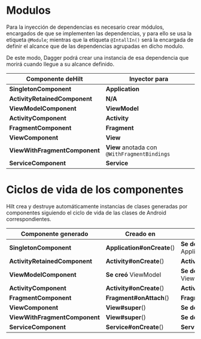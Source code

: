 # Modulos

Para la inyección de dependencias es necesario crear módulos, encargados de que se implementen las
dependencias, y para ello se usa la etiqueta `@Module`; mientras que la etiqueta `@IntallIn()` será
la encargada de definir el alcance que de las dependencias agrupadas en dicho modulo.

De este modo, Dagger podrá crear una instancia de esa dependencia que morirá cuando llegue a su
alcance definido.

| **Componente de**Hilt         | **Inyector para**                            |
|-------------------------------|----------------------------------------------|
| **SingletonComponent**        | **Application**                              |
| **ActivityRetainedComponent** | **N/A**                                      |
| **ViewModelComponent**        | **ViewModel**                                |
| **ActivityComponent**         | **Activity**                                 |
| **FragmentComponent**         | **Fragment**                                 |
| **ViewComponent**             | **View**                                     |
| **ViewWithFragmentComponent** | **View** anotada con `@WithFragmentBindings` |
| **ServiceComponent**          | **Service**                                  |

# Ciclos de vida de los componentes

Hilt crea y destruye automáticamente instancias de clases generadas por componentes siguiendo el
ciclo de vida de las clases de Android correspondientes.

| **Componente generado**       | **Creado en**              | **Destruido en**            |
|-------------------------------|----------------------------|-----------------------------|
| **SingletonComponent**        | **Application#onCreate**() | **Se destruyó** Application |
| **ActivityRetainedComponent** | **Activity#onCreate**()    | **Activity#onDestroy**()    |
| **ViewModelComponent**        | **Se creó** ViewModel      | **Se destruyó** ViewModel   |
| **ActivityComponent**         | **Activity#onCreate**()    | **Activity#onDestroy**()    |
| **FragmentComponent**         | **Fragment#onAttach**()    | **Fragment#onDestroy**()    |
| **ViewComponent**             | **View#super**()           | **Se destruyó** View        |
| **ViewWithFragmentComponent** | **View#super**()           | **Se destruyó** View        |
| **ServiceComponent**          | **Service#onCreate**()     | **Service#onDestroy**()     |
